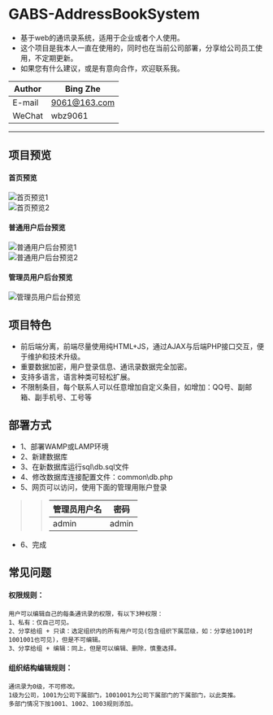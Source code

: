 # GABS-AddressBookSystem
* 基于web的通讯录系统，适用于企业或者个人使用。
* 这个项目是我本人一直在使用的，同时也在当前公司部署，分享给公司员工使用，不定期更新。
* 如果您有什么建议，或是有意向合作，欢迎联系我。

|Author|Bing Zhe|
|---|---
|E-mail|9061@163.com
|WeChat|wbz9061

****

## 项目预览
#### 首页预览
![首页预览1](https://github.com/manier13579/GABS-AddressBookSystem/raw/master/images/readme1.png)  
![首页预览2](https://github.com/manier13579/GABS-AddressBookSystem/raw/master/images/readme2.png)  
#### 普通用户后台预览
![普通用户后台预览1](https://github.com/manier13579/GABS-AddressBookSystem/raw/master/images/readme3.png)  
![普通用户后台预览2](https://github.com/manier13579/GABS-AddressBookSystem/raw/master/images/readme4.png)  
#### 管理员用户后台预览
![管理员用户后台预览](https://github.com/manier13579/GABS-AddressBookSystem/raw/master/images/readme5.png)  
## 项目特色
* 前后端分离，前端尽量使用纯HTML+JS，通过AJAX与后端PHP接口交互，便于维护和技术升级。
* 重要数据加密，用户登录信息、通讯录数据完全加密。
* 支持多语言，语言种类可轻松扩展。
* 不限制条目，每个联系人可以任意增加自定义条目，如增加：QQ号、副邮箱、副手机号、工号等

## 部署方式
* 1、部署WAMP或LAMP环境
* 2、新建数据库
* 3、在新数据库运行sql\db.sql文件
* 4、修改数据库连接配置文件：common\db.php
* 5、网页可以访问，使用下面的管理用账户登录
>>|管理员用户名|密码|
>>|---|---
>>|admin|admin
* 6、完成

## 常见问题
#### 权限规则：
    用户可以编辑自己的每条通讯录的权限，有以下3种权限：
    1、私有：仅自己可见。
    2、分享给组 + 只读：选定组织内的所有用户可见(包含组织下属层级，如：分享给1001时1001001也可见)，但是不可编辑。
    3、分享给组 + 编辑：同上，但是可以编辑、删除，慎重选择。
    
#### 组织结构编辑规则：
    通讯录为0级，不可修改。
    1级为公司，1001为公司下属部门，1001001为公司下属部门的下属部门，以此类推。
    多部门情况下按1001、1002、1003规则添加。
    
